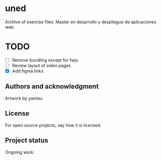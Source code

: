 # uned

Archive of exercise files: Master en desarrollo y despliegue de aplicaciones web.
#  TODO
- [ ] Remove bundling except for fwjs
- [ ] Review layout of index pages
- [x] Add figma links

## Authors and acknowledgment

Artwork by yamisu

## License
For open source projects, say how it is licensed.

## Project status
Ongoing work.
